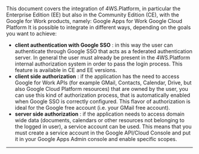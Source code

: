 This document covers the integration of 4WS.Platform, in particular the Enterprise Edition (EE) but also in the Community Edition (CE), with the Google for Work products, namely:
Google Apps for Work
Google Cloud Platform
It is possible to integrate in different ways, depending on the goals you want to achieve:

*  **client authentication with Google SSO** : in this way the user can authenticate through Google SSO that acts as a federated authentication server. In general the user must already be present in the 4WS.Platform internal authorization system in order to pass the login process. This feature is available in CE and EE versions.
*  **client side authorization** : if the application has the need to access Google for Work APIs (for example GMail, Contacts, Calendar, Drive, but also Google Cloud Platform resources) that are owned by the user, you can use this kind of authorization process, that is automatically enabled when Google SSO is correctly configured. This flavor of authorization is ideal for the Google free account (i.e. your GMail free account).
*  **server side authorization** : if the application needs to access domain wide data (documents, calendars or other resources not belonging to the logged in user), a service account can be used. This means that you must create a service account in the Google API/Cloud Console and put it in your Google Apps Admin console and enable specific scopes.

                

---


